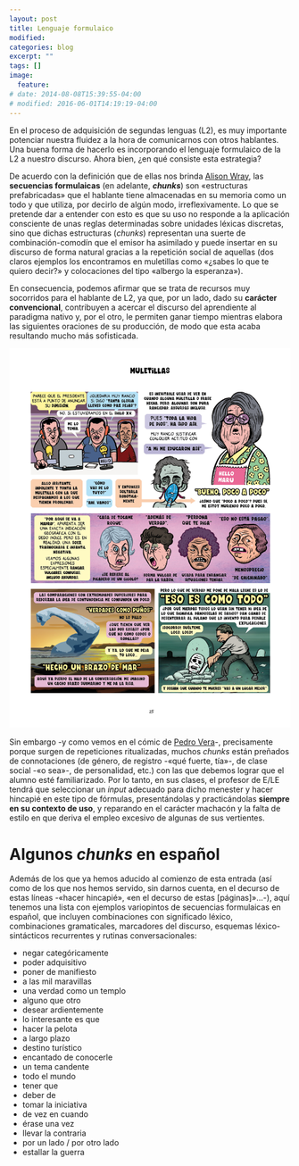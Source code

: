 ```yaml
---
layout: post
title: Lenguaje formulaico
modified:
categories: blog
excerpt: ""
tags: []
image:
  feature:
# date: 2014-08-08T15:39:55-04:00
# modified: 2016-06-01T14:19:19-04:00
---
```


En el proceso de adquisición de segundas lenguas (L2), es muy importante potenciar nuestra fluidez a la hora de comunicarnos con otros hablantes. Una buena forma de hacerlo es incorporando el lenguaje formulaico de la L2 a nuestro discurso. Ahora bien, ¿en qué consiste esta estrategia?

De acuerdo con la definición que de ellas nos brinda [Alison Wray](https://en.wikipedia.org/wiki/Alison_Wray), las **secuencias formulaicas** (en adelante, **_chunks_**) son «estructuras prefabricadas» que el hablante tiene almacenadas en su memoria como un todo y que utiliza, por decirlo de algún modo, irreflexivamente. Lo que se pretende dar a entender con esto es que su uso no responde a la aplicación consciente de unas reglas determinadas sobre unidades léxicas discretas, sino que dichas estructuras (_chunks_) representan una suerte de combinación-comodín que el emisor ha asimilado y puede insertar en su discurso de forma natural gracias a la repetición social de aquellas (dos claros ejemplos los encontramos en muletillas como «¿sabes lo que te quiero decir?» y colocaciones del tipo «albergo la esperanza»).

En consecuencia, podemos afirmar que se trata de recursos muy socorridos para el hablante de L2, ya que, por un lado, dado su **carácter convencional**, contribuyen a acercar el discurso del aprendiente al paradigma nativo y, por el otro, le permiten ganar tiempo mientras elabora las siguientes oraciones de su producción, de modo que esta acaba resultando mucho más sofisticada.

![Las muletillas como ejemplo de lenguaje formulaico](/images/muletillas.jpg)

Sin embargo -y como vemos en el cómic de [Pedro Vera](https://es.wikipedia.org/wiki/Pedro_Vera)-, precisamente porque surgen de repeticiones ritualizadas, muchos _chunks_ están preñados de connotaciones (de género, de registro -«qué fuerte, tía»-, de clase social -«o sea»-, de personalidad, etc.) con las que debemos lograr que el alumno esté familiarizado. Por lo tanto, en sus clases, el profesor de E/LE tendrá que seleccionar un _input_ adecuado para dicho menester y hacer hincapié en este tipo de fórmulas, presentándolas y practicándolas **siempre en su contexto de uso**, y reparando en el carácter machacón y la falta de estilo en que deriva el empleo excesivo de algunas de sus vertientes.


# Algunos _chunks_ en español

Además de los que ya hemos aducido al comienzo de esta entrada (así como de los que nos hemos servido, sin darnos cuenta, en el decurso de estas líneas -«hacer hincapié», «en el decurso de estas [páginas]»...-), aquí tenemos una lista con ejemplos variopintos de secuencias formulaicas en español, que incluyen combinaciones con significado léxico, combinaciones gramaticales, marcadores del discurso, esquemas léxico-sintácticos recurrentes y rutinas conversacionales:
* negar categóricamente
* poder adquisitivo
* poner de manifiesto
* a las mil maravillas
* una verdad como un templo
* alguno que otro
* desear ardientemente
* lo interesante es que
* hacer la pelota
* a largo plazo
* destino turístico
* encantado de conocerle
* un tema candente
* todo el mundo
* tener que
* deber de
* tomar la iniciativa
* de vez en cuando
* érase una vez
* llevar la contraria
* por un lado / por otro lado
* estallar la guerra
